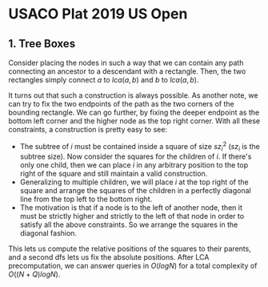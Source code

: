 # USACO Plat 2019 US Open

## 1. Tree Boxes
Consider placing the nodes in such a way that we can contain any path connecting an ancestor to a descendant with a rectangle. Then, the two rectangles simply connect $a$ to $lca(a,b)$ and $b$ to $lca(a,b)$.

It turns out that such a construction is always possible. As another note, we can try to fix the two endpoints of the path as the two corners of the bounding rectangle. We can go further, by fixing the deeper endpoint as the bottom left corner and the higher node as the top right corner. With all these constraints, a construction is pretty easy to see:
 - The subtree of $i$ must be contained inside a square of size $sz_i^2$ ($sz_i$ is the subtree size). Now consider the squares for the children of $i$. If there's only one child, then we can place $i$ in any arbitrary position to the top right of the square and still maintain a valid construction.
 - Generalizing to multiple children, we will place $i$ at the top right of the square and arrange the squares of the children in a perfectly diagonal line from the top left to the bottom right.
 - The motivation is that if a node is to the left of another node, then it must be strictly higher and strictly to the left of that node in order to satisfy all the above constraints. So we arrange the squares in the diagonal fashion.

This lets us compute the relative positions of the squares to their parents, and a second dfs lets us fix the absolute positions. After LCA precomputation, we can answer queries in $O(logN)$ for a total complexity of $O((N+Q)logN)$.